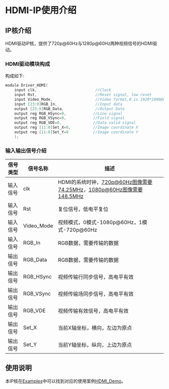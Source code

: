 # HDMI-IP使用介绍

## IP核介绍

HDMI驱动IP核，提供了720p@60Hz与1280p@60Hz两种视频信号的HDMI驱动。

### HDMI驱动模块构成

构成如下:

```c
module Driver_HDMI(
    input clk,                          //Clock
    input Rst,                          //Reset signal, low reset
    input Video_Mode,                   //Video format,0 is 1920*1080@60Hz,1 is 1280*720@60Hz
    input [23:0]RGB_In,                 //Input data
    output [23:0]RGB_Data,              //Output Data
    output reg RGB_HSync=0,            //Line signal
    output reg RGB_VSync=0,            //Field signal
    output reg RGB_VDE=0,              //Data valid signal
    output reg [11:0]Set_X=0,          //Image coordinate X
    output reg [11:0]Set_Y=0           //Image coordinate Y
    );
```
### 输入输出信号介绍
  
| **信号类型**    | **信号名称**    | **描述** |
| ----------- | ----------- | -------- |
| 输入信号 | clk             | HDMI的系统时钟，720p@60Hz图像需要74.25MHz，1080p@60Hz图像需要148.5MHz |
| 输入信号 | Rst             | 复位信号，低电平复位       |
| 输入信号 | Video_Mode      | 视频模式，0模式-1080p@60Hz，1模式-720p@60Hz       |
| 输入信号 | RGB_In          | RGB数据，需要传输的数据       |
| 输出信号 | RGB_Data        | RGB数据，需要传输的数据     |
| 输出信号 | RGB_HSync       | 视频传输行同步信号，高电平有效     |
| 输出信号 | RGB_VSync       | 视频传输场同步信号，高电平有效     |
| 输出信号 | RGB_VDE         | 视频传输有效信号，高电平有效     |
| 输出信号 | Set_X           | 当前X轴坐标，横向，左边为原点     |
| 输出信号 | Set_Y           | 当前Y轴坐标，纵向，上边为原点     |


## 使用说明

本IP核在[Examples](/Examples)中可以找到对应的使用案例[HDMI_Demo](/Examples/FPGA/4.Module-Interface/HDMI-Interface)。


